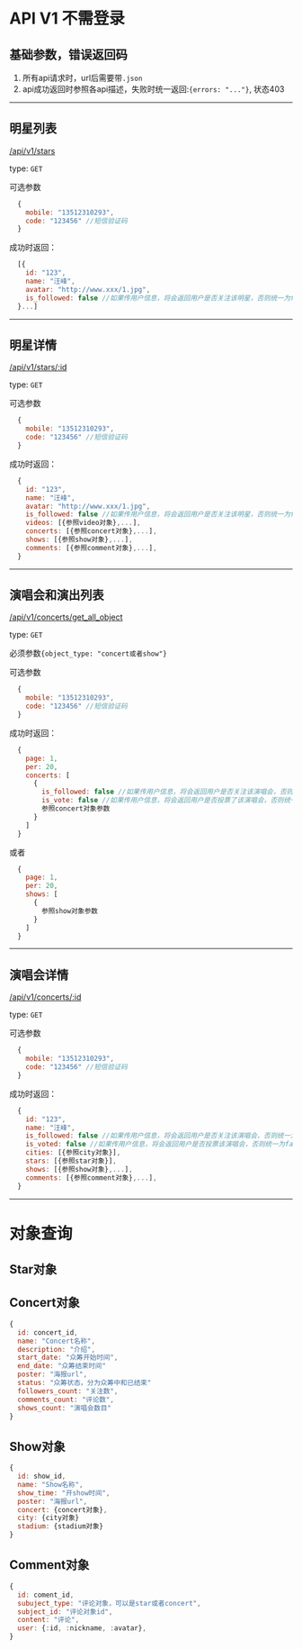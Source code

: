 # API V1 不需登录

## 基础参数，错误返回码
1. 所有api请求时，url后需要带`.json`
2. api成功返回时参照各api描述，失败时统一返回:`{errors: "..."}`, 状态403

--------
## 明星列表
[/api/v1/stars]()

type: `GET`

可选参数
```javascript
  {
    mobile: "13512310293",
    code: "123456" //短信验证码
  }
```

成功时返回：
```javascript
  [{
    id: "123",
    name: "汪峰",
    avatar: "http://www.xxx/1.jpg",
    is_followed: false //如果传用户信息，将会返回用户是否关注该明星，否则统一为false
  }...]
```

----
## 明星详情
[/api/v1/stars/:id]()

type: `GET`

可选参数
```javascript
  {
    mobile: "13512310293",
    code: "123456" //短信验证码
  }
```

成功时返回：
```javascript
  {
    id: "123",
    name: "汪峰",
    avatar: "http://www.xxx/1.jpg",  
    is_followed: false //如果传用户信息，将会返回用户是否关注该明星，否则统一为false
    videos: [{参照video对象},...],
    concerts: [{参照concert对象},...],
    shows: [{参照show对象},...],
    comments: [{参照comment对象},...],
  }
```

-------------

## 演唱会和演出列表
[/api/v1/concerts/get_all_object]()

type: `GET`

必须参数`{object_type: "concert或者show"}`

可选参数
```javascript
  {
    mobile: "13512310293",
    code: "123456" //短信验证码
  }
```

成功时返回：
```javascript
  {
    page: 1,
    per: 20,
    concerts: [
      {
        is_followed: false //如果传用户信息，将会返回用户是否关注该演唱会，否则统一为false
        is_vote: false //如果传用户信息，将会返回用户是否投票了该演唱会，否则统一为false
        参照concert对象参数
      }
    ]
  }
```
或者
```javascript
  {
    page: 1,
    per: 20,
    shows: [
      {
        参照show对象参数
      }
    ]
  }
```

----
## 演唱会详情
[/api/v1/concerts/:id]()

type: `GET`

可选参数
```javascript
  {
    mobile: "13512310293",
    code: "123456" //短信验证码
  }
```

成功时返回：
```javascript
  {
    id: "123",
    name: "汪峰",
    is_followed: false //如果传用户信息，将会返回用户是否关注该演唱会，否则统一为false
    is_voted: false //如果传用户信息，将会返回用户是否投票该演唱会，否则统一为false
    cities: [{参照city对象}],
    stars: [{参照star对象}],
    shows: [{参照show对象},...],
    comments: [{参照comment对象},...],
  }
```

----
# 对象查询

## Star对象

## Concert对象
```javascript
{
  id: concert_id,
  name: "Concert名称",
  description: "介绍",
  start_date: "众筹开始时间",
  end_date: "众筹结束时间"
  poster: "海报url",
  status: "众筹状态，分为众筹中和已结束"
  followers_count: "关注数",
  comments_count: "评论数",
  shows_count: "演唱会数目"
}
```

## Show对象
```javascript
{
  id: show_id,
  name: "Show名称",
  show_time: "开show时间",
  poster: "海报url",
  concert: {concert对象},
  city: {city对象}
  stadium: {stadium对象}
}
```

## Comment对象
```javascript
{
  id: coment_id,
  subuject_type: "评论对象，可以是star或者concert",
  subject_id: "评论对象id",
  content: "评论",
  user: {:id, :nickname, :avatar},
}
```
